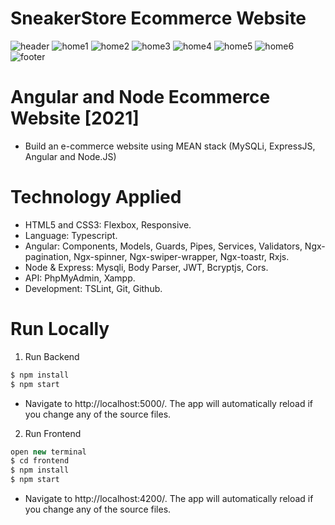 # SneakerStore Ecommerce Website
![header](https://user-images.githubusercontent.com/81316439/148669391-dd69134f-a44b-471f-99bb-9d90163ea9ac.png)
![home1](https://user-images.githubusercontent.com/81316439/148669392-eff4519c-35b0-4793-920e-8baecf827967.png)
![home2](https://user-images.githubusercontent.com/81316439/148669393-6d62d67d-f578-41e4-85d8-1527231c6fba.png)
![home3](https://user-images.githubusercontent.com/81316439/148669395-43b2378b-b51f-431b-b248-625e4467e55f.png)
![home4](https://user-images.githubusercontent.com/81316439/148669398-d08ba9b9-045e-4df6-9834-eab99808c989.png)
![home5](https://user-images.githubusercontent.com/81316439/148669399-f36b0f3d-d2f9-4922-8fb8-84a61cc4f318.png)
![home6](https://user-images.githubusercontent.com/81316439/148669400-0ad45684-f21c-450d-87ea-4099dda914d6.png)
![footer](https://user-images.githubusercontent.com/81316439/148669402-650f7ef7-8aeb-4543-9b1b-28bf16b2889c.png)
# Angular and Node Ecommerce Website [2021]
- Build an e-commerce website using MEAN stack (MySQLi, ExpressJS, Angular and Node.JS)
# Technology Applied
- HTML5 and CSS3: Flexbox, Responsive.
- Language: Typescript.
- Angular: Components, Models, Guards, Pipes, Services, Validators, Ngx-pagination, Ngx-spinner, Ngx-swiper-wrapper, Ngx-toastr, Rxjs.
- Node & Express: Mysqli, Body Parser, JWT, Bcryptjs, Cors.
- API: PhpMyAdmin, Xampp.
- Development: TSLint, Git, Github.
# Run Locally
1. Run Backend
```javascript
$ npm install
$ npm start
```
- Navigate to http://localhost:5000/. The app will automatically reload if you change any of the source files.
2. Run Frontend
```javascript
open new terminal
$ cd frontend
$ npm install
$ npm start
```
- Navigate to http://localhost:4200/. The app will automatically reload if you change any of the source files.
